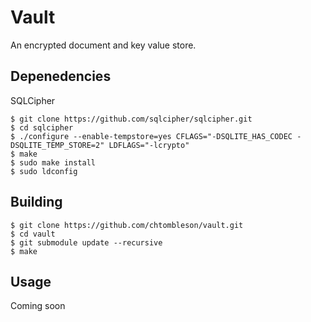 # Vault

An encrypted document and key value store.

## Depenedencies

SQLCipher

    $ git clone https://github.com/sqlcipher/sqlcipher.git
    $ cd sqlcipher
    $ ./configure --enable-tempstore=yes CFLAGS="-DSQLITE_HAS_CODEC -DSQLITE_TEMP_STORE=2" LDFLAGS="-lcrypto"
    $ make
    $ sudo make install
    $ sudo ldconfig

## Building

    $ git clone https://github.com/chtombleson/vault.git
    $ cd vault
    $ git submodule update --recursive
    $ make

## Usage

Coming soon

